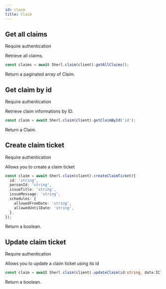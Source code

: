 ```yaml
---
id: claim
title: Claim
---
```


## Get all claims

<span class="badge badge--warning">Require authentication</span>

Retrieve all claims.

```ts
const claims = await Sherl.claim(client).getAllClaims();
```

Return a paginated array of Claim.

## Get claim by id

<span class="badge badge--warning">Require authentication</span>

Retrieve claim informations by ID.

```ts
const claim = await Sherl.claim(client).getClaimById('id');
```

Return a Claim.

## Create claim ticket

<span class="badge badge--warning">Require authentication</span>

Allows you to create a claim ticket

```ts
const claim = await Sherl.claim(client).createClaimTicket({
  id: 'string',
  personId: 'string',
  issueTitle: 'string',
  issueMessage: 'string',
  schedules: {
    allowedFromDate: 'string',
    allowedUntilDate: 'string',
  },
});
```

Return a boolean.

## Update claim ticket

<span class="badge badge--warning">Require authentication</span>

Allows you to update a claim ticket using its id

```ts
const claim = await Sherl.claim(client).updateClaim(id:string, data:IClaimUpdate);
```

Return a boolean.
